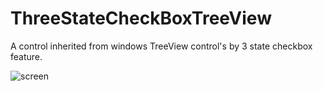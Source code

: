 # ThreeStateCheckBoxTreeView
A control inherited from windows TreeView control's by 3 state checkbox feature.

![screen](https://raw.githubusercontent.com/Behzadkhosravifar/ThreeStateCheckBoxTreeView/master/src/SolutionItems/screenshot.png)